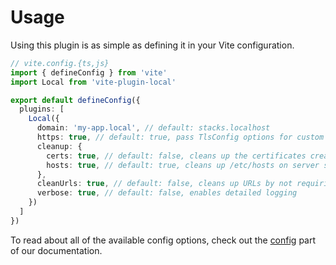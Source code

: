 # Usage

Using this plugin is as simple as defining it in your Vite configuration.

```ts
// vite.config.{ts,js}
import { defineConfig } from 'vite'
import Local from 'vite-plugin-local'

export default defineConfig({
  plugins: [
    Local({
      domain: 'my-app.local', // default: stacks.localhost
      https: true, // default: true, pass TlsConfig options for custom certificates
      cleanup: {
        certs: true, // default: false, cleans up the certificates created on server shutdown
        hosts: true, // default: true, cleans up /etc/hosts on server shutdown
      },
      cleanUrls: true, // default: false, cleans up URLs by not requiring the .html extension
      verbose: true, // default: false, enables detailed logging
    })
  ]
})
```

To read about all of the available config options, check out the [config](/config) part of our documentation.
